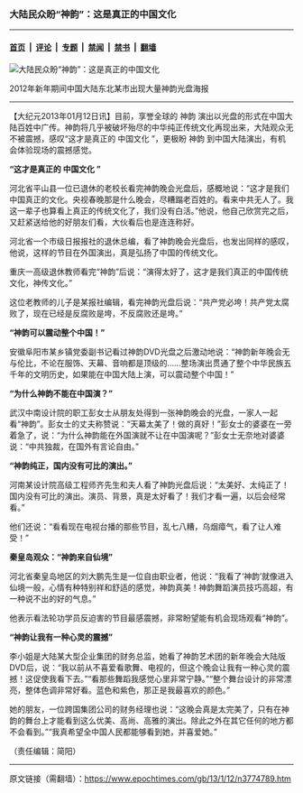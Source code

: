 ### 大陆民众盼“神韵”：这是真正的中国文化

---

#### [首页](../../../..?n3774789) &nbsp;|&nbsp; [评论](../../../../../epoch-comment?n3774789) &nbsp;|&nbsp; [专题](../../../../../epoch-special?n3774789) &nbsp;|&nbsp; [禁闻](../../../../../epoch-news?n3774789) &nbsp;|&nbsp; [禁书](../../../../../books?n3774789) &nbsp;|&nbsp; [翻墙](https://github.com/gfw-breaker/nogfw/blob/master/README.md?n3774789)


<div><img alt="大陆民众盼“神韵”：这是真正的中国文化" class="attachment-djy_600_400 size-djy_600_400 wp-post-image" src="https://i.epochtimes.com/assets/uploads/2013/01/1301111511161992-600x400.jpg"/>
<div class="caption">
 <p>
  2012年新年期间中国大陆东北某市出现大量神韵光盘海报
 </p>
</div></div><hr/><div class="post_content" id="artbody" itemprop="articleBody">
 <!-- article content begin -->
 <p>
  【大纪元2013年01月12日讯】目前，享誉全球的
  <ok href="https://www.epochtimes.com/gb/tag/%E7%A5%9E%E9%9F%B5.html">
   神韵
  </ok>
  演出以光盘的形式在中国大陆百姓中广传。神韵将几乎被破坏殆尽的中华纯正传统文化再现出来，大陆观众无不被震撼，感叹“这才是真正的
  <ok href="https://www.epochtimes.com/gb/tag/%E4%B8%AD%E5%9B%BD%E6%96%87%E5%8C%96.html">
   中国文化
  </ok>
  ”，更极盼
  <ok href="https://www.epochtimes.com/gb/tag/%E7%A5%9E%E9%9F%B5.html">
   神韵
  </ok>
  到中国大陆演出，有机会体验现场的震撼感觉。
 </p>
 <p>
  <b>
   “这才是真正的
   <ok href="https://www.epochtimes.com/gb/tag/%E4%B8%AD%E5%9B%BD%E6%96%87%E5%8C%96.html">
    中国文化
   </ok>
   ”
  </b>
 </p>
 <p>
  河北省平山县一位已退休的老校长看完神韵晚会光盘后，感概地说：“这才是我们中国真正的文化。央视春晚那是什么晚会，尽糟蹋老百姓的。看来中共无人了。我这一辈子也算看上真正的传统文化了，我们没有白活。”他说，他自己欣赏完之后，又赶紧送给他的好朋友们看，大伙看后也是连连称好。
 </p>
 <p>
  河北省一个市级日报报社的退休总编，看了神韵晚会光盘后，也发出同样的感叹，他说，这样的节目在外国演出，真是弘扬了中国的传统文化。
 </p>
 <p>
  重庆一高级退休教师看完“神韵”后说：“演得太好了，这才是我们真正的中国传统文化，神传文化。”
 </p>
 <p>
  这位老教师的儿子是某报社编辑，看完神韵光盘后说：“共产党必垮！共产党太腐败了，现在已经是反腐败是垮，不反腐败还是垮。”
 </p>
 <p>
  <b>
   “神韵可以震动整个中国！”
  </b>
 </p>
 <p>
  安徽阜阳市某乡镇党委副书记看过神韵DVD光盘之后激动地说：“神韵新年晚会无与伦比，不论在服饰、天幕、音响都是顶级的……整场演出贯通了整个中华民族五千年的文明历史，如果能在中国大陆上演，可以震动整个中国！”
 </p>
 <p>
  <b>
   “为什么神韵不能在中国演？”
  </b>
 </p>
 <p>
  武汉中南设计院的职工彭女士从朋友处得到一张神韵晚会的光盘，一家人一起看“神韵”。彭女士的丈夫称赞说：“天幕太美了！做的真好！”彭女士的婆婆在一旁着急了，说：“为什么神韵能在外国演就不让在中国演呢？”彭女士无奈地对婆婆说：“中共独裁，在国外有言论自由。”
 </p>
 <p>
  <b>
   “神韵纯正，国内没有可比的演出。”
  </b>
 </p>
 <p>
  河南某设计院高级工程师齐先生和夫人看了神韵光盘后说：“太美好、太纯正了！国内没有可比的演出。演员、背景，真是太好看了！我们才看一遍，以后会经常看。”
 </p>
 <p>
  他们还说：“看看现在电视台播的那些节目，乱七八糟，乌烟瘴气，看了让人难受！”
 </p>
 <p>
  <b>
   秦皇岛观众：“神韵来自仙境”
  </b>
 </p>
 <p>
  河北省秦皇岛地区的刘大鹏先生是一位自由职业者，他说：“我看了‘神韵’就像进入仙境一般，心情有种特别祥和舒适的感觉，神韵真美！神韵舞蹈演员技巧高超，有一种说不出的好的气息。”
 </p>
 <p>
  他表示看法轮功学员反迫害的节目最感震撼，非常盼望能有机会现场观看“神韵”。
 </p>
 <p>
  <b>
   “神韵让我有一种心灵的震撼”
  </b>
 </p>
 <p>
  李小姐是大陆某大型企业集团的财务总监，她看了神韵艺术团的新年晚会大陆版DVD后，说：“我以前从不喜爱看歌舞、电视的，但这个晚会让我有一种心灵的震撼！这促使我看下去。”“看那些舞蹈我感觉心里非常宁静。”“整个舞台设计的非常漂亮，整体色调非常好看。蓝色和紫色，那正是我最喜欢的颜色。”
 </p>
 <p>
  她的朋友，一位跨国集团公司的财务经理也说：“这晚会真是太完美了，只有在神韵的舞台上才能看到这么优美、高尚、高雅的演出。除此之外在其它任何的地方都不会看到。”“我真希望全中国人民都能够看到她，并喜爱她。”
 </p>
 <p>
  （责任编辑：简阳）
 </p>
 <!-- article content end -->
 <div id="below_article_ad">
 </div>
</div>


---

原文链接（需翻墙）：https://www.epochtimes.com/gb/13/1/12/n3774789.htm